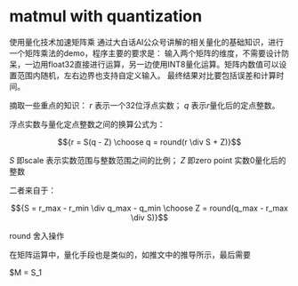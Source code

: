 # matmul with quantization
使用量化技术加速矩阵乘
通过大白话AI公众号讲解的相关量化的基础知识，进行一个矩阵乘法的demo，程序主要的要求是：
输入两个矩阵的维度，不需要设计防呆，一边用float32直接进行运算，另一边使用INT8量化运算。矩阵内数值可以设置范围内随机，左右边界也支持自定义输入。
最终结果对比要包括误差和计算时间。

摘取一些重点的知识：
$r$ 表示一个32位浮点实数； $q$ 表示$r$量化后的定点整数。

浮点实数与量化定点整数之间的换算公式为：

$${r = S(q - Z) \choose q = round(r \div S + Z)}$$ 

$S$ 即scale 表示实数范围与整数范围之间的比例； $Z$ 即zero point 实数0量化后的整数

二者来自于：

$${S = r_max - r_min \div q_max - q_min  \choose Z = round(q_max - r_max \div S)}$$

round 舍入操作

在矩阵运算中，量化手段也是类似的，如推文中的推导所示，最后需要

$M = S_1